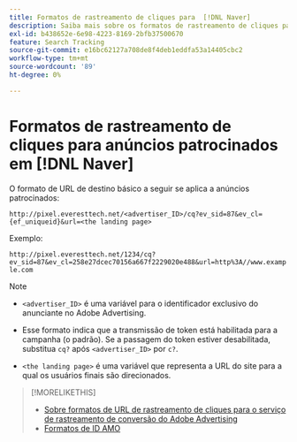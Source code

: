 ```yaml
---
title: Formatos de rastreamento de cliques para  [!DNL Naver]
description: Saiba mais sobre os formatos de rastreamento de cliques para contas do  [!DNL Naver] .
exl-id: b438652e-6e98-4223-8169-2bfb37500670
feature: Search Tracking
source-git-commit: e16bc62127a708de8f4deb1eddfa53a14405cbc2
workflow-type: tm+mt
source-wordcount: '89'
ht-degree: 0%

---
```


# Formatos de rastreamento de cliques para anúncios patrocinados em [!DNL Naver]

O formato de URL de destino básico a seguir se aplica a anúncios patrocinados:

`http://pixel.everesttech.net/<advertiser_ID>/cq?ev_sid=87&ev_cl={ef_uniqueid}&url=<the landing page>`

Exemplo:

`http://pixel.everesttech.net/1234/cq?ev_sid=87&ev_cl=258e27dcec70156a667f2229020e488&url=http%3A//www.example.com`

>[!NOTE]
>
>* `<advertiser_ID>` é uma variável para o identificador exclusivo do anunciante no Adobe Advertising.
>
>* Esse formato indica que a transmissão de token está habilitada para a campanha (o padrão). Se a passagem do token estiver desabilitada, substitua `cq?` após `<advertiser_ID>` por `c?`.
>
* `<the landing page>` é uma variável que representa a URL do site para a qual os usuários finais são direcionados.

>[!MORELIKETHIS]
>
>* [Sobre formatos de URL de rastreamento de cliques para o serviço de rastreamento de conversão do Adobe Advertising](formats-click-tracking-about.md)
>* [Formatos de ID AMO](/help/integrations/analytics/ids.md#amo-id-formats)
